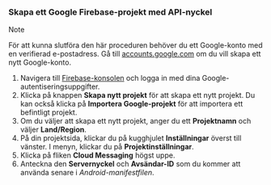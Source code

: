 
### <a name="create-a-google-firebase-project-with-api-key"></a>Skapa ett Google Firebase-projekt med API-nyckel
> [!NOTE]
> För att kunna slutföra den här proceduren behöver du ett Google-konto med en verifierad e-postadress. Gå till <a href="http://go.microsoft.com/fwlink/p/?LinkId=268302" target="_blank">accounts.google.com</a> om du vill skapa ett nytt Google-konto.
> 
> 

1. Navigera till [Firebase-konsolen](https://console.firebase.google.com/) och logga in med dina Google-autentiseringsuppgifter.
2. Klicka på knappen **Skapa nytt projekt** för att skapa ett nytt projekt. Du kan också klicka på **Importera Google-projekt** för att importera ett befintligt projekt. 
3. Om du väljer att skapa ett nytt projekt, anger du ett **Projektnamn** och väljer **Land/Region**.
4. På din projektsida, klickar du på kugghjulet **Inställningar** överst till vänster. I menyn, klickar du på **Projektinställningar**.  
5. Klicka på fliken **Cloud Messaging** högst uppe. 
6. Anteckna den **Servernyckel** och **Avsändar-ID** som du kommer att använda senare i *Android-manifestfilen*.  



<!--HONumber=Nov16_HO2-->


